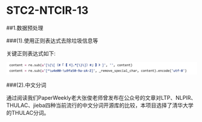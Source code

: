 # STC2-NTCIR-13

##1.数据预处理

###(1).使用正则表达式去除垃圾信息等

关键正则表达式如下:

![](https://github.com/yangzhiye/ImageCache/blob/master/stc2/stc2.png?raw=true)

###(2).中文分词

通过阅读我们PaperWeekly老大张俊老师曾发布在公众号的文章对LTP、NLPIR、THULAC、jieba四种当前流行的中文分词开源库的比较，本项目选择了清华大学的THULAC分词。

